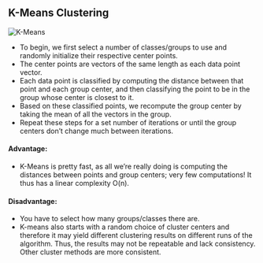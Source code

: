 ## K-Means Clustering

![K-Means](https://github.com/pradeepsinngh/Machine-Learning-Notes/blob/master/17%20Clustering/k-means.gif)

- To begin, we first select a number of classes/groups to use and randomly initialize their respective center points. 
- The center points are vectors of the same length as each data point vector.
- Each data point is classified by computing the distance between that point and each group center, and then classifying the point to be in the group whose center is closest to it.
- Based on these classified points, we recompute the group center by taking the mean of all the vectors in the group.
- Repeat these steps for a set number of iterations or until the group centers don’t change much between iterations.

#### Advantage:
- K-Means is pretty fast, as all we’re really doing is computing the distances between points and group centers; very few computations! It thus has a linear complexity O(n).

#### Disadvantage:
- You have to select how many groups/classes there are. 
- K-means also starts with a random choice of cluster centers and therefore it may yield different clustering results on different runs of the algorithm. Thus, the results may not be repeatable and lack consistency. Other cluster methods are more consistent.
